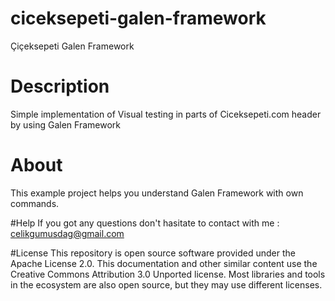 # ciceksepeti-galen-framework
Çiçeksepeti Galen Framework

# Description
Simple implementation of Visual testing in parts of Ciceksepeti.com header by using Galen Framework

# About
This example project helps you understand Galen Framework with own commands.

#Help
If you got any questions don't hasitate to contact with me : celikgumusdag@gmail.com

#License
This repository is open source software provided under the Apache License 2.0. 
This documentation and other similar content use the Creative Commons Attribution 3.0 Unported license. 
Most libraries and tools in the ecosystem are also open source, but they may use different licenses.
